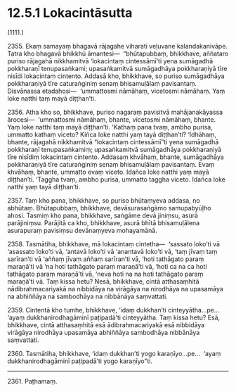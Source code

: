

# 12.5.1 Lokacintāsutta




(1111.)

2355\. Ekaṃ samayaṃ bhagavā rājagahe viharati veḷuvane kalandakanivāpe. Tatra kho bhagavā bhikkhū āmantesi—  “bhūtapubbaṃ, bhikkhave, aññataro puriso rājagahā nikkhamitvā ‘lokacintaṃ cintessāmī’ti yena sumāgadhā pokkharaṇī tenupasaṅkami; upasaṅkamitvā sumāgadhāya pokkharaṇiyā tīre nisīdi lokacintaṃ cintento. Addasā kho, bhikkhave, so puriso sumāgadhāya pokkharaṇiyā tīre caturaṅginiṃ senaṃ bhisamuḷālaṃ pavisantaṃ. Disvānassa etadahosi—  ‘ummattosmi nāmāhaṃ, vicetosmi nāmāhaṃ. Yaṃ loke natthi taṃ mayā diṭṭhan’ti.

2356\. Atha kho so, bhikkhave, puriso nagaraṃ pavisitvā mahājanakāyassa ārocesi—  ‘ummattosmi nāmāhaṃ, bhante, vicetosmi nāmāhaṃ, bhante. Yaṃ loke natthi taṃ mayā diṭṭhan’ti. ‘Kathaṃ pana tvaṃ, ambho purisa, ummatto kathaṃ viceto? Kiñca loke natthi yaṃ tayā diṭṭhan’ti? ‘Idhāhaṃ, bhante, rājagahā nikkhamitvā “lokacintaṃ cintessāmī”ti yena sumāgadhā pokkharaṇī tenupasaṅkamiṃ; upasaṅkamitvā sumāgadhāya pokkharaṇiyā tīre nisīdiṃ lokacintaṃ cintento. Addasaṃ khvāhaṃ, bhante, sumāgadhāya pokkharaṇiyā tīre caturaṅginiṃ senaṃ bhisamuḷālaṃ pavisantaṃ. Evaṃ khvāhaṃ, bhante, ummatto evaṃ viceto. Idañca loke natthi yaṃ mayā diṭṭhan’ti. ‘Taggha tvaṃ, ambho purisa, ummatto taggha viceto. Idañca loke natthi yaṃ tayā diṭṭhan’ti.

2357\. Taṃ kho pana, bhikkhave, so puriso bhūtaṃyeva addasa, no abhūtaṃ. Bhūtapubbaṃ, bhikkhave, devāsurasaṅgāmo samupabyūḷho ahosi. Tasmiṃ kho pana, bhikkhave, saṅgāme devā jiniṃsu, asurā parājiniṃsu. Parājitā ca kho, bhikkhave, asurā bhītā bhisamuḷālena asurapuraṃ pavisiṃsu devānaṃyeva mohayamānā.

2358\. Tasmātiha, bhikkhave, mā lokacintaṃ cintetha—  ‘sassato loko’ti vā ‘asassato loko’ti vā, ‘antavā loko’ti vā ‘anantavā loko’ti vā, ‘taṃ jīvaṃ taṃ sarīran’ti vā ‘aññaṃ jīvaṃ aññaṃ sarīran’ti vā, ‘hoti tathāgato paraṃ maraṇā’ti vā ‘na hoti tathāgato paraṃ maraṇā’ti vā, ‘hoti ca na ca hoti tathāgato paraṃ maraṇā’ti vā, ‘neva hoti na na hoti tathāgato paraṃ maraṇā’ti vā. Taṃ kissa hetu? Nesā, bhikkhave, cintā atthasaṃhitā nādibrahmacariyakā na nibbidāya na virāgāya na nirodhāya na upasamāya na abhiññāya na sambodhāya na nibbānāya saṃvattati.

2359\. Cintentā kho tumhe, bhikkhave, ‘idaṃ dukkhan’ti cinteyyātha…pe…  ‘ayaṃ dukkhanirodhagāminī paṭipadā’ti cinteyyātha. Taṃ kissa hetu? Esā, bhikkhave, cintā atthasaṃhitā esā ādibrahmacariyakā esā nibbidāya virāgāya nirodhāya upasamāya abhiññāya sambodhāya nibbānāya saṃvattati.

2360\. Tasmātiha, bhikkhave, ‘idaṃ dukkhan’ti yogo karaṇīyo…pe…  ‘ayaṃ dukkhanirodhagāminī paṭipadā’ti yogo karaṇīyo”ti.

---

2361\. Paṭhamaṃ.





